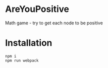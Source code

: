# AreYouPositive
Math game - try to get each node to be positive

# Installation

    npm i
    npm run webpack
  
  
